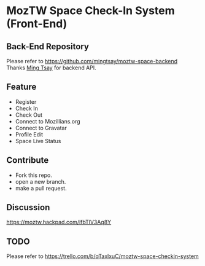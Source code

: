 # MozTW Space Check-In System (Front-End)

## Back-End Repository
Please refer to https://github.com/mingtsay/moztw-space-backend  
Thanks [Ming Tsay](https://github.com/mingtsay) for backend API.

## Feature
* Register
* Check In
* Check Out
* Connect to Mozillians.org
* Connect to Gravatar
* Profile Edit
* Space Live Status

## Contribute
* Fork this repo.
* open a new branch.
* make a pull request.

## Discussion
https://moztw.hackpad.com/lfbTlV3Aq8Y

## TODO
Please refer to https://trello.com/b/qTaxlxuC/moztw-space-checkin-system